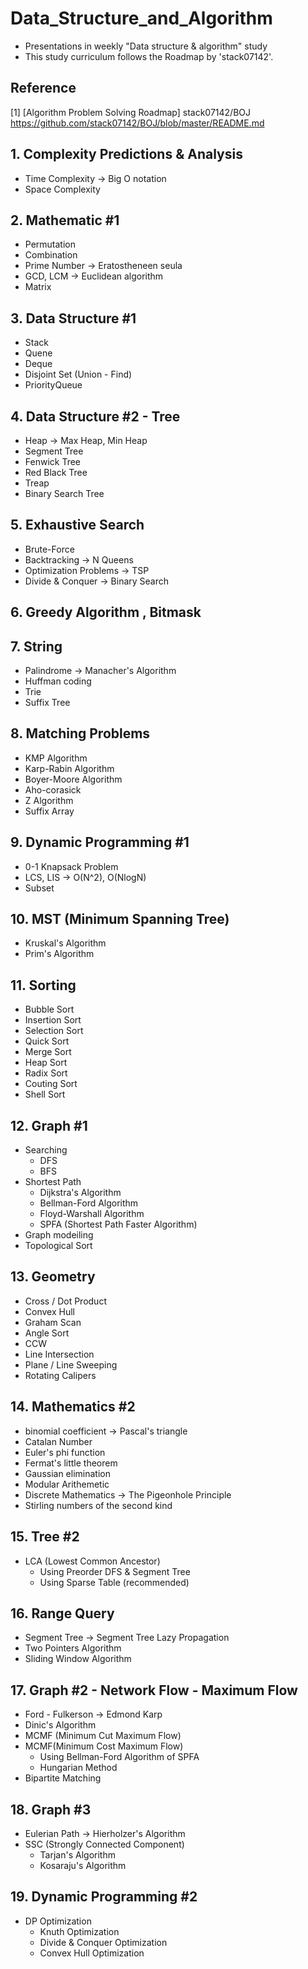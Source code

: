 # Data_Structure_and_Algorithm
- Presentations in weekly "Data structure &amp; algorithm" study
- This study curriculum follows the Roadmap by 'stack07142'.

## Reference
[1] [Algorithm Problem Solving Roadmap] stack07142/BOJ  
https://github.com/stack07142/BOJ/blob/master/README.md

## 1. Complexity Predictions & Analysis
- Time Complexity -> Big O notation
- Space Complexity

## 2. Mathematic #1
- Permutation
- Combination
- Prime Number -> Eratostheneen seula
- GCD, LCM -> Euclidean algorithm
- Matrix

## 3. Data Structure #1
- Stack
- Quene
- Deque
- Disjoint Set (Union - Find)
- PriorityQueue

## 4. Data Structure #2 - Tree
- Heap -> Max Heap, Min Heap
- Segment Tree
- Fenwick Tree
- Red Black Tree
- Treap
- Binary Search Tree

## 5. Exhaustive Search
- Brute-Force
- Backtracking -> N Queens
- Optimization Problems -> TSP
- Divide & Conquer -> Binary Search

## 6. Greedy Algorithm , Bitmask

## 7. String
- Palindrome -> Manacher's Algorithm
- Huffman coding
- Trie
- Suffix Tree

## 8. Matching Problems
- KMP Algorithm
- Karp-Rabin Algorithm
- Boyer-Moore Algorithm
- Aho-corasick
- Z Algorithm
- Suffix Array

## 9. Dynamic Programming #1
- 0-1 Knapsack Problem
- LCS, LIS -> O(N^2), O(NlogN)
- Subset

## 10. MST (Minimum Spanning Tree)
- Kruskal's Algorithm
- Prim's Algorithm

## 11. Sorting
- Bubble Sort
- Insertion Sort
- Selection Sort
- Quick Sort
- Merge Sort
- Heap Sort
- Radix Sort
- Couting Sort
- Shell Sort

## 12. Graph #1
- Searching
   - DFS
   - BFS
- Shortest Path
   - Dijkstra's Algorithm
   - Bellman-Ford Algorithm
   - Floyd-Warshall Algorithm
   - SPFA (Shortest Path Faster Algorithm)
- Graph modeiling
- Topological Sort

## 13. Geometry
- Cross / Dot Product
- Convex Hull
- Graham Scan
- Angle Sort
- CCW
- Line Intersection
- Plane / Line Sweeping
- Rotating Calipers

## 14. Mathematics #2
- binomial coefficient -> Pascal's triangle
- Catalan Number
- Euler's phi function
- Fermat's little theorem
- Gaussian elimination
- Modular Arithemetic
- Discrete Mathematics -> The Pigeonhole Principle
- Stirling numbers of the second kind

## 15. Tree #2
- LCA (Lowest Common Ancestor)
   - Using Preorder DFS & Segment Tree
   - Using Sparse Table (recommended)

## 16. Range Query
- Segment Tree -> Segment Tree Lazy Propagation
- Two Pointers Algorithm
- Sliding Window Algorithm

## 17. Graph #2 - Network Flow - Maximum Flow
- Ford - Fulkerson -> Edmond Karp
- Dinic's Algorithm
- MCMF (Minimum Cut Maximum Flow)
- MCMF(Minimum Cost Maximum Flow)
   - Using Bellman-Ford Algorithm of SPFA
   - Hungarian Method
- Bipartite Matching

## 18. Graph #3
- Eulerian Path -> Hierholzer's Algorithm
- SSC (Strongly Connected Component)
   - Tarjan's Algorithm
   - Kosaraju's Algorithm

## 19. Dynamic Programming #2
- DP Optimization
   - Knuth Optimization
   - Divide & Conquer Optimization
   - Convex Hull Optimization
